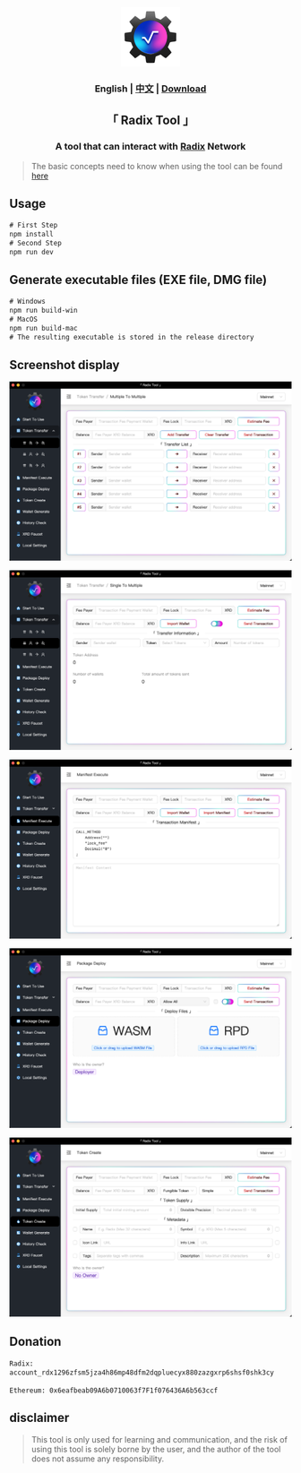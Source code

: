 <div align="center">
    <img src="public/electron.png" alt="icon" width="106">
</div>

<h3 align="center">English | <a href="README_CN.md">中文</a> | <a href="https://github.com/atlantis-l/Radix-Desktop-Tool/releases">Download</a></h3>

<h2 align="center">「 Radix Tool 」</h2>

<h3 align="center">
    A tool that can interact with <a href="https://www.radixdlt.com/">Radix</a> Network
</h3>

> The basic concepts need to know when using the tool can be found [here](https://docs.radixdlt.com/)

## Usage

```shell
# First Step
npm install
# Second Step
npm run dev
```

## Generate executable files (EXE file, DMG file)

```shell
# Windows
npm run build-win
# MacOS
npm run build-mac
# The resulting executable is stored in the release directory
```

## Screenshot display

![1](public/screenshots/en/1.png)

![2](public/screenshots/en/2.png)

![3](public/screenshots/en/3.png)

![4](public/screenshots/en/4.png)

![5](public/screenshots/en/5.png)

## Donation

```shell
Radix: account_rdx1296zfsm5jza4h86mp48dfm2dqpluecyx880zazgxrp6shsf0shk3cy

Ethereum: 0x6eafbeab09A6b0710063f7F1f076436A6b563ccf
```

## disclaimer

> This tool is only used for learning and communication, and the risk of using this tool is solely borne by the user, and the author of the tool does not assume any responsibility.
